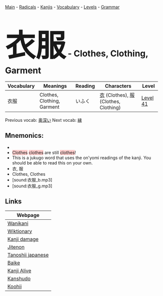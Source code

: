 <style> bigfont {font-size: 100px}</style>
[Main](../README.md) -
[Radicals](../radicals.md) -
[Kanjis](../kanjis.md) -
[Vocabulary](../vocabulary.md) -
[Levels](../levels.md) -
[Grammar](../grammar.md)
# <bigfont> 衣服</bigfont> - Clothes, Clothing, Garment 

| Vocabulary | Meanings | Reading | Characters | Level |
| --- | --- | --- | --- | --- |
| 衣服 | Clothes, Clothing, Garment | いふく |  [衣](../kanjis/衣.md) (Clothes), [服](../kanjis/服.md) (Clothes, Clothing) | [Level 41](../levels/wk_level41.md) |

Previous vocab: [奥深い](奥深い.md) Next vocab: [縁](縁.md) 

## Mnemonics:

* 
* <span style="background-color:#ffcccb"> Clothes</span> <span style="background-color:#ffcccb"> clothes</span> are still <span style="background-color:#ffcccb"> clothes</span>!
* This is a jukugo word that uses the on'yomi readings of the kanji. You should be able to read this on your own.
* 衣, 服
* Clothes, Clothes
* [sound:衣服_b.mp3]
* [sound:衣服_g.mp3]


## Links 

| Webpage |
| --- |
| [Wanikani          ](https://www.wanikani.com/kanji/衣服) |
| [Wiktionary        ](https://en.wiktionary.org/wiki/衣服) |
| [Kanji damage      ](http://www.kanjidamage.com/kanji/search?utf8=✓&q=衣服) |
| [Jitenon           ](https://jitenon.com/kanji/衣服) |
| [Tanoshii japanese ](https://www.tanoshiijapanese.com/dictionary/kanji.cfm?k=衣服) |
| [Baike             ](https://baike.baidu.com/item/衣服) |
| [Kanji Alive       ](https://app.kanjialive.com/衣服) |
| [Kanshudo          ](https://www.kanshudo.com/searchmn?q=衣服) |
| [Koohii            ](https://kanji.koohii.com/study/kanji/衣服) |
